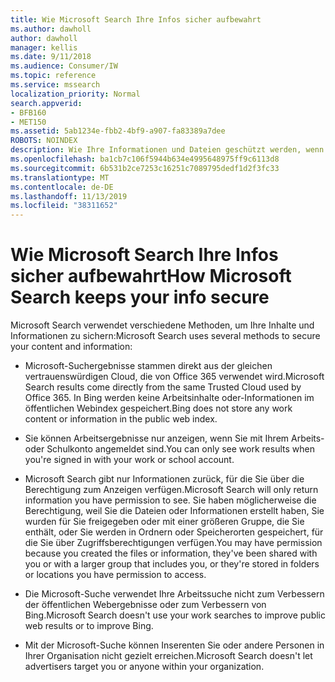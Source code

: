 ```yaml
---
title: Wie Microsoft Search Ihre Infos sicher aufbewahrt
ms.author: dawholl
author: dawholl
manager: kellis
ms.date: 9/11/2018
ms.audience: Consumer/IW
ms.topic: reference
ms.service: mssearch
localization_priority: Normal
search.appverid:
- BFB160
- MET150
ms.assetid: 5ab1234e-fbb2-4bf9-a907-fa83389a7dee
ROBOTS: NOINDEX
description: Wie Ihre Informationen und Dateien geschützt werden, wenn Sie Microsoft Search verwenden
ms.openlocfilehash: ba1cb7c106f5944b634e4995648975ff9c6113d8
ms.sourcegitcommit: 6b531b2ce7253c16251c7089795dedf1d2f3fc33
ms.translationtype: MT
ms.contentlocale: de-DE
ms.lasthandoff: 11/13/2019
ms.locfileid: "38311652"
---
```

# <a name="how-microsoft-search-keeps-your-info-secure"></a><span data-ttu-id="55a92-103">Wie Microsoft Search Ihre Infos sicher aufbewahrt</span><span class="sxs-lookup"><span data-stu-id="55a92-103">How Microsoft Search keeps your info secure</span></span>

<span data-ttu-id="55a92-104">Microsoft Search verwendet verschiedene Methoden, um Ihre Inhalte und Informationen zu sichern:</span><span class="sxs-lookup"><span data-stu-id="55a92-104">Microsoft Search uses several methods to secure your content and information:</span></span>
  
- <span data-ttu-id="55a92-105">Microsoft-Suchergebnisse stammen direkt aus der gleichen vertrauenswürdigen Cloud, die von Office 365 verwendet wird.</span><span class="sxs-lookup"><span data-stu-id="55a92-105">Microsoft Search results come directly from the same Trusted Cloud used by Office 365.</span></span> <span data-ttu-id="55a92-106">In Bing werden keine Arbeitsinhalte oder-Informationen im öffentlichen Webindex gespeichert.</span><span class="sxs-lookup"><span data-stu-id="55a92-106">Bing does not store any work content or information in the public web index.</span></span>
    
- <span data-ttu-id="55a92-107">Sie können Arbeitsergebnisse nur anzeigen, wenn Sie mit Ihrem Arbeits-oder Schulkonto angemeldet sind.</span><span class="sxs-lookup"><span data-stu-id="55a92-107">You can only see work results when you're signed in with your work or school account.</span></span>
    
- <span data-ttu-id="55a92-108">Microsoft Search gibt nur Informationen zurück, für die Sie über die Berechtigung zum Anzeigen verfügen.</span><span class="sxs-lookup"><span data-stu-id="55a92-108">Microsoft Search will only return information you have permission to see.</span></span> <span data-ttu-id="55a92-109">Sie haben möglicherweise die Berechtigung, weil Sie die Dateien oder Informationen erstellt haben, Sie wurden für Sie freigegeben oder mit einer größeren Gruppe, die Sie enthält, oder Sie werden in Ordnern oder Speicherorten gespeichert, für die Sie über Zugriffsberechtigungen verfügen.</span><span class="sxs-lookup"><span data-stu-id="55a92-109">You may have permission because you created the files or information, they've been shared with you or with a larger group that includes you, or they're stored in folders or locations you have permission to access.</span></span>
    
- <span data-ttu-id="55a92-110">Die Microsoft-Suche verwendet Ihre Arbeitssuche nicht zum Verbessern der öffentlichen Webergebnisse oder zum Verbessern von Bing.</span><span class="sxs-lookup"><span data-stu-id="55a92-110">Microsoft Search doesn't use your work searches to improve public web results or to improve Bing.</span></span>
    
- <span data-ttu-id="55a92-111">Mit der Microsoft-Suche können Inserenten Sie oder andere Personen in Ihrer Organisation nicht gezielt erreichen.</span><span class="sxs-lookup"><span data-stu-id="55a92-111">Microsoft Search doesn't let advertisers target you or anyone within your organization.</span></span>

  

